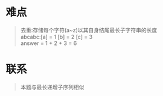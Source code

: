 # 难点
> 去重:存储每个字符(a~z)以其自身结尾最长子字符串的长度  
abcabc:[a] = 1 [b] = 2 [c] = 3  
answer = 1 + 2 + 3 = 6

# 联系
> 本题与最长递增子序列相似